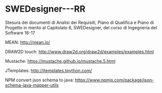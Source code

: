 # SWEDesigner---RR
Stesura dei documenti di Analisi dei Requisiti, Piano di Qualifica e Piano di Progetto in merito al Capitolato 6, SWEDesigner, del corso di Ingegneria del Software 16-17

MEAN: http://mean.io/

DRAW2D touch: http://www.draw2d.org/draw2d/examples/examples.html

Mustache: https://mustache.github.io/mustache.5.html

JTemplates: http://jtemplates.tpython.com/

NPM convert json schema to java: https://www.npmjs.com/package/json-schema-java-mapper-utils
